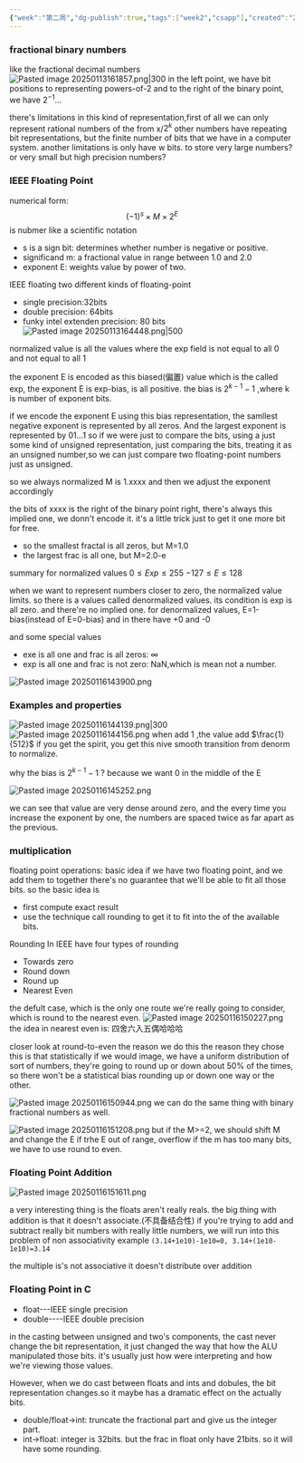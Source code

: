 ```yaml
---
{"week":"第二周","dg-publish":true,"tags":["week2","csapp"],"created":"2025-01-13T16:09:18.605+08:00","updated":"2025-04-19T09:52:57.801+08:00","permalink":"/CSAPP Computer-System-A-Program-Perspective/Lecture 04 Floating Point/","dgPassFrontmatter":true,"noteIcon":""}
---
```



### fractional binary numbers
like the fractional decimal numbers
![Pasted image 20250113161857.png|300](/img/user/accessory/Pasted%20image%2020250113161857.png)
in the left point, we have bit positions to representing powers-of-2
and to the right of the binary point, we have $2^{-1}$...

there's limitations in this kind of representation,first of all we can only represent rational numbers of the from x/$2^k$ 
other numbers have repeating bit representations, but the finite number of bits that we have in a computer system.
another limitations is only have w bits.  to store very large numbers? or very small but high precision numbers?

### IEEE Floating Point
numerical form: 
$$
(-1)^s \times M  \times 2^E
$$
is nubmer like a scientific notation
- s is a sign bit: determines whether number is negative or positive.
- significand m: a fractional value in range between 1.0 and 2.0
- exponent E: weights value by power of two.

IEEE floating two different kinds of floating-point 
- single precision:32bits
- double precision: 64bits
- funky intel extenden precision: 80 bits
![Pasted image 20250113164448.png|500](/img/user/accessory/Pasted%20image%2020250113164448.png)

normalized value is all the values where the exp field is not equal to all 0 and not equal to all 1

the exponent E is encoded as this biased(偏置) value which is the called exp, the exponent E is exp-bias,   is all positive.
the bias is $2^{k-1}-1$ ,where k is number of exponent bits.

if we encode the exponent E using this bias representation, the samllest negative exponent is represented by all zeros. And the largest exponent is represented by 01...1
so if we were just to compare the bits, using a just some kind of unsigned representation, just comparing the bits, treating it as an unsigned number,so we can just compare two floating-point  numbers just as unsigned.

so we always normalized M is 1.xxxx and then we adjust the exponent accordingly

the bits of xxxx  is the right of the binary point right, there's always this implied one, we donn't encode it. it's a little trick just to get it one more bit for free.
- so the smallest fractal is all zeros, but M=1.0
- the largest frac is all one, but M=2.0-e

summary for normalized values
$0 \leq Exp \leq 255$
$-127 \leq E \leq 128$ 

when we want to represent numbers closer to zero, the normalized value limits.
so there is a values called denormalized values.
its condition is exp is all zero. and there're no implied one.
for denormalized values, E=1-bias(instead of E=0-bias)
and in there have +0 and -0

and some special values
- exe is all one and frac is all zeros: ∞
- exp is all one and frac is not zero: NaN,which is mean not a number.

![Pasted image 20250116143900.png](/img/user/accessory/Pasted%20image%2020250116143900.png)

### Examples and properties
![Pasted image 20250116144139.png|300](/img/user/accessory/Pasted%20image%2020250116144139.png)
 ![Pasted image 20250116144156.png](/img/user/accessory/Pasted%20image%2020250116144156.png)
 when add 1 ,the value add $\frac{1}{512}$
 if you get the spirit, you get this nive smooth transition from denorm to normalize.

why the bias is $2^{k-1}-1$ ?
	because we want 0 in the middle of the E

![Pasted image 20250116145252.png](/img/user/accessory/Pasted%20image%2020250116145252.png)

we can see that value are very dense around zero, and the every time you increase the exponent by one,  the numbers are spaced twice as far apart as the previous.

### multiplication
floating point operations: basic idea
if we have two floating point, and we add them to together there's no guarantee that we'll be able to fit all those bits.
so the basic idea is 
- first compute exact result
- use the technique call rounding to get it to fit into the of the available bits.


Rounding
In IEEE have four types of rounding
- Towards zero
- Round down
- Round up
- Nearest Even

the defult case, which is the only one route we're really going to consider, which is round to the nearest even.
![Pasted image 20250116150227.png](/img/user/accessory/Pasted%20image%2020250116150227.png)
the idea in nearest even is:
四舍六入五偶哈哈哈

closer look at round-to-even
the reason we do this the reason they chose this is that statistically
if we would image, we have a uniform distribution of sort of numbers, they're going to round up or down about 50% of the times, so there won't be a statistical bias rounding up or down one way or the other.

![Pasted image 20250116150944.png](/img/user/accessory/Pasted%20image%2020250116150944.png)
we can do the same thing with binary fractional numbers as well.


![Pasted image 20250116151208.png](/img/user/accessory/Pasted%20image%2020250116151208.png)
but if the M>=2, we should shift M and change the E
if trhe E out of range, overflow
if the m has too many bits, we have to use round to even.


### Floating Point Addition
![Pasted image 20250116151611.png](/img/user/accessory/Pasted%20image%2020250116151611.png)

a very interesting  thing is the floats aren't really reals.
the big thing with addition is that it doesn't  associate.(不具备结合性)
if you're trying to add and subtract really bit numbers with really little numbers, we will run into this problem of non associativity
example
`(3.14+1e10)-1e10=0, 3.14+(1e10-1e10)=3.14`

the multiple  is's not associative
it doesn't distribute over addition


### Floating Point in C
- float---IEEE single precision 
- double----IEEE double precision 

in the casting between unsigned and two's components, the cast never change the bit representation, it just changed the way that how the ALU manipulated those bits. it's usually just how were interpreting and how we're viewing those values.

However, when we do cast between floats and ints and dobules, the bit representation changes.so it maybe has a dramatic effect on the actually bits.
- double/float->int: truncate the fractional part and give us the integer part.
- int->float: integer is 32bits.  but the frac in float only have 21bits. so it will have some rounding.
